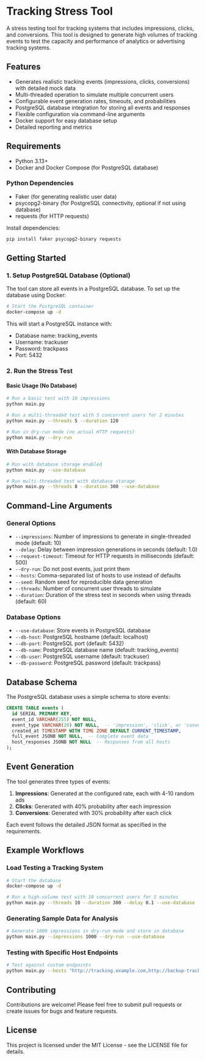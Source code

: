 # Tracking Stress Tool

A stress testing tool for tracking systems that includes impressions, clicks, and conversions. This tool is designed to generate high volumes of tracking events to test the capacity and performance of analytics or advertising tracking systems.

## Features

- Generates realistic tracking events (impressions, clicks, conversions) with detailed mock data
- Multi-threaded operation to simulate multiple concurrent users
- Configurable event generation rates, timeouts, and probabilities
- PostgreSQL database integration for storing all events and responses
- Flexible configuration via command-line arguments
- Docker support for easy database setup
- Detailed reporting and metrics

## Requirements

- Python 3.13+
- Docker and Docker Compose (for PostgreSQL database)

### Python Dependencies

- Faker (for generating realistic user data)
- psycopg2-binary (for PostgreSQL connectivity, optional if not using database)
- requests (for HTTP requests)

Install dependencies:

```bash
pip install faker psycopg2-binary requests
```

## Getting Started

### 1. Setup PostgreSQL Database (Optional)

The tool can store all events in a PostgreSQL database. To set up the database using Docker:

```bash
# Start the PostgreSQL container
docker-compose up -d
```

This will start a PostgreSQL instance with:
- Database name: tracking_events
- Username: trackuser
- Password: trackpass
- Port: 5432

### 2. Run the Stress Test

#### Basic Usage (No Database)

```bash
# Run a basic test with 10 impressions
python main.py

# Run a multi-threaded test with 5 concurrent users for 2 minutes
python main.py --threads 5 --duration 120

# Run in dry-run mode (no actual HTTP requests)
python main.py --dry-run
```

#### With Database Storage

```bash
# Run with database storage enabled
python main.py --use-database

# Run multi-threaded test with database storage
python main.py --threads 8 --duration 300 --use-database
```

## Command-Line Arguments

### General Options

- `--impressions`: Number of impressions to generate in single-threaded mode (default: 10)
- `--delay`: Delay between impression generations in seconds (default: 1.0)
- `--request-timeout`: Timeout for HTTP requests in milliseconds (default: 500)
- `--dry-run`: Do not post events, just print them
- `--hosts`: Comma-separated list of hosts to use instead of defaults
- `--seed`: Random seed for reproducible data generation
- `--threads`: Number of concurrent user threads to simulate
- `--duration`: Duration of the stress test in seconds when using threads (default: 60)

### Database Options

- `--use-database`: Store events in PostgreSQL database
- `--db-host`: PostgreSQL hostname (default: localhost)
- `--db-port`: PostgreSQL port (default: 5432)
- `--db-name`: PostgreSQL database name (default: tracking_events)
- `--db-user`: PostgreSQL username (default: trackuser)
- `--db-password`: PostgreSQL password (default: trackpass)

## Database Schema

The PostgreSQL database uses a simple schema to store events:

```sql
CREATE TABLE events (
  id SERIAL PRIMARY KEY,
  event_id VARCHAR(255) NOT NULL,
  event_type VARCHAR(20) NOT NULL,  -- 'impression', 'click', or 'conversion'
  created_at TIMESTAMP WITH TIME ZONE DEFAULT CURRENT_TIMESTAMP,
  full_event JSONB NOT NULL,  -- Complete event data
  host_responses JSONB NOT NULL  -- Responses from all hosts
);
```

## Event Generation

The tool generates three types of events:

1. **Impressions**: Generated at the configured rate, each with 4-10 random ads
2. **Clicks**: Generated with 40% probability after each impression
3. **Conversions**: Generated with 30% probability after each click

Each event follows the detailed JSON format as specified in the requirements.

## Example Workflows

### Load Testing a Tracking System

```bash
# Start the database
docker-compose up -d

# Run a high-volume test with 10 concurrent users for 5 minutes
python main.py --threads 10 --duration 300 --delay 0.1 --use-database
```

### Generating Sample Data for Analysis

```bash
# Generate 1000 impressions in dry-run mode and store in database
python main.py --impressions 1000 --dry-run --use-database
```

### Testing with Specific Host Endpoints

```bash
# Test against custom endpoints
python main.py --hosts "http://tracking.example.com,http://backup-tracking.example.com" --threads 3
```

## Contributing

Contributions are welcome! Please feel free to submit pull requests or create issues for bugs and feature requests.

## License

This project is licensed under the MIT License - see the LICENSE file for details.